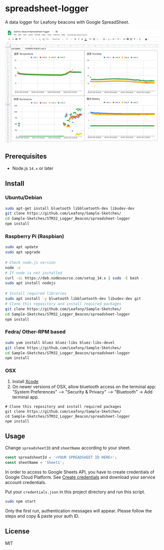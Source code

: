# spreadsheet-logger
A data logger for Leafony beacons with Google SpreadSheet.

![image](./img/spreadsheet.png)

## Prerequisites

* Node.js `14.x` or later

## Install

### Ubuntu/Debian

```sh
sudo apt-get install bluetooth libbluetooth-dev libudev-dev
git clone https://github.com/Leafony/Sample-Sketches/
cd Sample-Sketches/STM32_Logger_Beacon/spreadsheet-logger
npm install
```

### Raspberry Pi (Raspbian)

```sh
sudo apt update
sudo apt upgrade

# Check node.js version
node -v
# If node is not installed
curl -sL https://deb.nodesource.com/setup_14.x | sudo -E bash -
sudo apt install nodejs

# Install required libraries
sudo apt install -y bluetooth libbluetooth-dev libudev-dev git
# Clone this repository and install required packages
git clone https://github.com/Leafony/Sample-Sketches/
cd Sample-Sketches/STM32_Logger_Beacon/spreadsheet-logger
npm install
```

### Fedra/ Other-RPM based

```sh
sudo yum install bluez bluez-libs bluez-libs-devel
git clone https://github.com/Leafony/Sample-Sketches/
cd Sample-Sketches/STM32_Logger_Beacon/spreadsheet-logger
npm install
```

### OSX
1. Install [Xcode](https://itunes.apple.com/ca/app/xcode/id497799835?mt=12)
2. On newer versions of OSX, allow bluetooth access on the terminal app: "System Preferences" —> "Security & Privacy" —> "Bluetooth" -> Add terminal app.

```
# Clone this repository and install required packages
git clone https://github.com/Leafony/Sample-Sketches/
cd Sample-Sketches/STM32_Logger_Beacon/spreadsheet-logger
npm install
```

## Usage

Change `spreadsheetID` and `sheetName` according to your sheet.

```Javascript
const spreadsheetId = '<YOUR SPREADSHEET ID HERE>';
const sheetName = 'Sheet1';
```

In order to access to Google Sheets API, you have to create credentials of Google Cloud Platform. See [Create credentials](https://developers.google.com/workspace/guides/create-credentials) and download your service account credentials.

Put your `credentials.json` in this project directory and run this script.

```sh
sudo npm start
``` 

Only the first run, authentication messages will appear. Please follow the steps and copy & paste your auth ID.

## License
MIT
